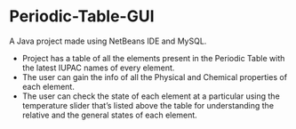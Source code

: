 # Periodic-Table-GUI
A Java project made using NetBeans IDE and MySQL.
- Project has a table of all the elements present in the Periodic Table with the latest IUPAC names of every element.
- The user can gain the info of all the Physical and Chemical properties of each element.
- The user can check the state of each element at a particular using the temperature slider that’s listed above the table for understanding the relative and the general states of each element.
